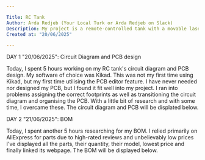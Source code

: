 ```yaml
---

Title: RC Tank
Author: Arda Redjeb (Your Local Turk or Arda Redjeb on Slack)
Description: My project is a remote-controlled tank with a movable laser as a barrel.
Created at: "20/06/2025"

---
```


DAY 1 "20/06/2025": Circuit Diagram and PCB design

Today, I spent 5 hours working on my RC tank's circuit diagram and PCB design.
My software of choice was Kikad. This was not my first time using Kikad, but my first time utilising the PCB editor feature.
I have never needed nor designed my PCB, but I found it fit well into my project.
I ran into problems assigning the correct footprints as well as transitioning the circuit diagram and organising the PCB.
With a little bit of research and with some time, I overcame these. The circuit diagram and PCB will be displated below.



DAY 2 "21/06/2025":  BOM

Today, I spent another 5 hours researching for my BOM.
I relied primarily on AliExpress for parts due to high-rated reviews and unbelievably low prices
I've displayed all the parts, their quantity, their model, lowest price and finally linked its webpage.
The BOM will be displayed below.

